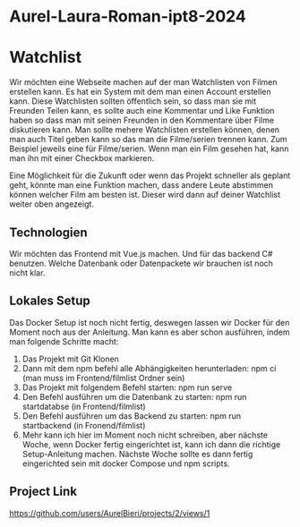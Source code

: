 # Aurel-Laura-Roman-ipt8-2024

# Watchlist
Wir möchten eine Webseite machen auf der man Watchlisten von Filmen erstellen kann. Es hat ein System mit dem man einen Account erstellen kann. Diese Watchlisten sollten öffentlich sein, so dass man sie 
mit Freunden Teilen kann, es sollte auch eine Kommentar und Like Funktion haben so dass man mit seinen Freunden in den Kommentare über Filme diskutieren kann.
Man sollte mehere Watchlisten erstellen können, denen man auch Titel geben kann so das man die Filme/serien trennen kann. Zum Beispiel jeweils eine für Filme/serien.
Wenn man ein Film gesehen hat, kann man ihn mit einer Checkbox markieren.

Eine Möglichkeit für die Zukunft oder wenn das Projekt schneller als geplant geht, könnte man eine Funktion machen, dass andere Leute abstimmen können welcher Film am besten ist. Dieser wird dann auf deiner Watchlist weiter oben angezeigt.

## Technologien
Wir möchten das Frontend mit Vue.js machen. Und für das backend C# benutzen.
Welche Datenbank oder Datenpackete wir brauchen ist noch nicht klar.

## Lokales Setup
Das Docker Setup ist noch nicht fertig, deswegen lassen wir Docker für den Moment noch aus der Anleitung.
Man kann es aber schon ausführen, indem man folgende Schritte macht:
1. Das Projekt mit Git Klonen
2. Dann mit dem npm befehl alle Abhängigkeiten herunterladen: npm ci (man muss im Frontend/filmlist Ordner sein)
3. Das Projekt mit folgendem Befehl starten: npm run serve
4. Den Befehl ausführen um die Datenbank zu starten: npm run startdatabse (in Frontend/filmlist)
5. Den Befehl ausführen um das Backend zu starten: npm run startbackend (in Fronend/filmlist)
6. Mehr kann ich hier im Moment noch nicht schreiben, aber nächste Woche, wenn Docker fertig eingerichtet ist, kann ich dann die richtige Setup-Anleitung machen. Nächste Woche sollte es dann fertig eingerichted sein mit docker Compose und npm scripts.

## Project Link
https://github.com/users/AurelBieri/projects/2/views/1
